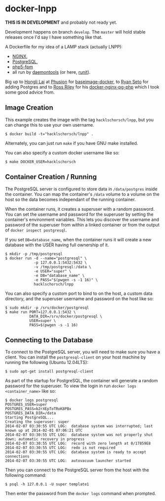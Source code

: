 # docker-lnpp

**THIS IS IN DEVELOPMENT** and probably not ready yet.

Development happens on branch `develop`.
The `master` will hold stable releases once I'd say I have something like that.

A Dockerfile for my idea of a LAMP stack (actually LNPP):
- [NGINX][nginx],
- [PostgreSQL][postgresql],
- [php5-fpm][php5-fpm]
- all run by [daemontools][daemontools] (or here, [runit][runit]).




Big up to [Hongli Lai](https://github.com/FooBarWidget) at [Phusion](http://www.phusion.nl/) for [baseimage-docker](https://github.com/phusion/baseimage-docker), to [Ryan Seto](https://github.com/Painted-Fox) for adding Postgres and to [Ross Riley](https://github.com/rossriley) for his [docker-nginx-pg-php](https://github.com/rossriley/docker-nginx-pg-php) which I took some good advice from.

[postgresql]: http://www.postgresql.org/
[NGINX]: http://nginx.org/
[php5-fpm]: http://php-fpm.org/
[runit]: http://smarden.org/runit/
[daemontools]: http://cr.yp.to/daemontools.html

## Image Creation

This example creates the image with the tag `hacklschorsch/lnpp`, but you can change this to use your own username.

```
$ docker build -t="hacklschorsch/lnpp" .
```

Alternately, you can just run `make` if you have GNU make installed.

You can also specify a custom docker username like so:

```
$ make DOCKER_USER=hacklschorsch
```

## Container Creation / Running

The PostgreSQL server is configured to store data in `/data/postgres` inside the container.
You can map the container's `/data` volume to a volume on the host so the data becomes independant of the running container.

When the container runs, it creates a superuser with a random password.
You can set the username and password for the superuser by setting the container's environment variables.
This lets you discover the username and password of the superuser from within a linked container or from the output of `docker inspect postgresql`.

If you set `DB=database_name`, when the container runs it will create a new
database with the USER having full ownership of it.

``` shell
$ mkdir -p /tmp/postgresql
$ docker run -d --name="postgresql" \
             -p 127.0.0.1:5432:5432 \
             -v /tmp/postgresql:/data \
             -e USER="super" \
             -e DB="database_name" \
             -e PASS="$(pwgen -s -1 16)" \
             hacklschorsch/lnpp
```

You can also specify a custom port to bind to on the host, a custom data
directory, and the superuser username and password on the host like so:

``` shell
$ sudo mkdir -p /srv/docker/postgresql
$ make run PORT=127.0.0.1:5432 \
           DATA_DIR=/srv/docker/postgresql \
           USER=super \
           PASS=$(pwgen -s -1 16)
```

## Connecting to the Database

To connect to the PostgreSQL server, you will need to make sure you have
a client.  You can install the `postgresql-client` on your host machine by
running the following (Ubuntu 12.04LTS):

``` shell
$ sudo apt-get install postgresql-client
```

As part of the startup for PostgreSQL, the container will generate a random
password for the superuser.  To view the login in run `docker logs
<container_name>` like so:

``` shell
$ docker logs postgresql
POSTGRES_USER=super
POSTGRES_PASS=b2rXEpToTRoK8PBx
POSTGRES_DATA_DIR=/data
Starting PostgreSQL...
Creating the superuser: super
2014-02-07 03:30:55 UTC LOG:  database system was interrupted; last known up at 2014-02-01 07:06:21 UTC
2014-02-07 03:30:55 UTC LOG:  database system was not properly shut down; automatic recovery in progress
2014-02-07 03:30:55 UTC LOG:  record with zero length at 0/17859E8
2014-02-07 03:30:55 UTC LOG:  redo is not required
2014-02-07 03:30:55 UTC LOG:  database system is ready to accept connections
2014-02-07 03:30:55 UTC LOG:  autovacuum launcher started
```

Then you can connect to the PostgreSQL server from the host with the following
command:

``` shell
$ psql -h 127.0.0.1 -U super template1
```

Then enter the password from the `docker logs` command when prompted.

